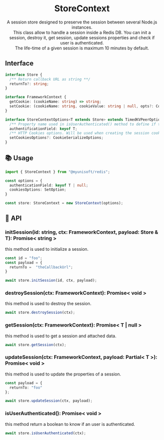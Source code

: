 <h1 align="center">
  StoreContext
</h1>

<p align="center">
  A session store designed to preserve the session between several Node.js instances. <br/>
  This class allow to handle a session inside a Redis DB. You can init a session, destroy it, get session, update sessions properties and check if user is authenticated. <br/>
  The life-time of a given session is maximum 10 minutes by default.
</p>

## Interface

```ts
interface Store {
  /** Return callback URL as string **/
  returnTo?: string;
}

interface FrameworkContext {
  getCookie: (cookieName: string) => string;
  setCookie: (cookieName: string, cookieValue: string | null, opts?: CookieSerializeOptions) => void
}

interface StoreContextOptions<T extends Store> extends TimedKVPeerOptions<T> {
  /** Property name used in isUserAuthenticated() method to define if the user is authenticated or not **/
  authentificationField: keyof T;
  /** HTTP Cookies options. Will be used when creating the session cookie. **/
  setCookiesOptions?: CookieSerializeOptions;
}
```

## 📚 Usage

```ts
import { StoreContext } from "@myunisoft/redis";

const options = {
  authenticationField: keyof T | null;
  cookiesOptions: SetOption;
}

const store: StoreContext = new StoreContext(options);
```

## 📜 API

### initSession(id: string, ctx: FrameworkContext, payload: Store & T): Promise< string >

this method is used to initialize a session.

```ts
const id = "foo";
const payload = {
  returnTo =  "theCallbackUrl";
}

await store.initSession(id, ctx, payload);
```

### destroySession(ctx: FrameworkContext): Promise< void >

this method is used to destroy the session.

```ts
await store.destroySession(ctx);
```

### getSession(ctx: FrameworkContext): Promise< T | null >

this method is used to get a session and attached data.

```ts
await store.getSession(ctx);
```

### updateSession(ctx: FrameworkContext, payload: Partial< T >): Promise< void >

this method is used to update the properties of a session.

```ts
const payload = {
  returnTo: "foo"
};

await store.updateSession(ctx, payload);
```

### isUserAuthenticated(): Promise< void >

this method return a boolean to know if an user is authenticated.

```ts
await store.isUserAuthenticated(ctx);
```

